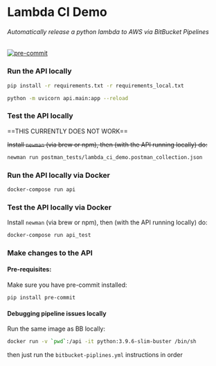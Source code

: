 # Lambda CI Demo

###### Automatically release a python lambda to AWS via BitBucket Pipelines
[![pre-commit](https://img.shields.io/badge/pre--commit-enabled-brightgreen?logo=pre-commit&logoColor=white)](https://github.com/pre-commit/pre-commit)

### Run the API locally
```bash
pip install -r requirements.txt -r requirements_local.txt

python -m uvicorn api.main:app --reload  
```

### Test the API locally
==THIS CURRENTLY DOES NOT WORK==

~~Install `newman` (via brew or npm), then (with the API running locally) do:~~
```bash
newman run postman_tests/lambda_ci_demo.postman_collection.json
```

### Run the API locally via Docker
```bash
docker-compose run api  
```

### Test the API locally via Docker

Install `newman` (via brew or npm), then (with the API running locally) do:
```bash
docker-compose run api_test
```


### Make changes to the API

#### Pre-requisites:
Make sure you have pre-commit installed:
```bash
pip install pre-commit
```


#### Debugging pipeline issues locally

Run the same image as BB locally:
```bash
docker run -v `pwd`:/api -it python:3.9.6-slim-buster /bin/sh
```

then just run the `bitbucket-piplines.yml` instructions in order